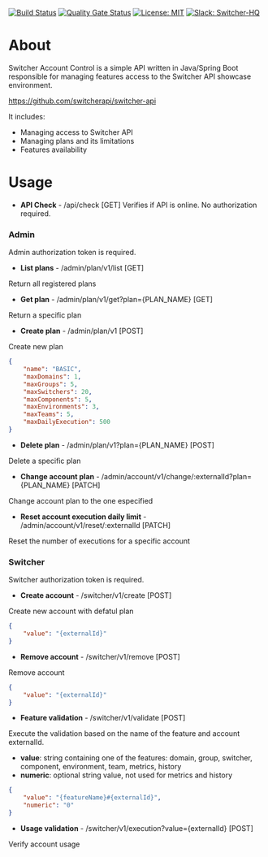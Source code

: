 [![Build Status](https://travis-ci.com/petruki/switcher-ac.svg?branch=master)](https://travis-ci.com/petruki/switcher-ac)
[![Quality Gate Status](https://sonarcloud.io/api/project_badges/measure?project=switcher-ac&metric=alert_status)](https://sonarcloud.io/dashboard?id=switcher-ac)
[![License: MIT](https://img.shields.io/badge/License-MIT-yellow.svg)](https://opensource.org/licenses/MIT)
[![Slack: Switcher-HQ](https://img.shields.io/badge/slack-@switcher/hq-blue.svg?logo=slack)](https://switcher-hq.slack.com/)

# About
Switcher Account Control is a simple API written in Java/Spring Boot responsible for managing features access to the Switcher API showcase environment.

https://github.com/switcherapi/switcher-api

It includes:
- Managing access to Switcher API
- Managing plans and its limitations
- Features availability

# Usage

- **API Check** - /api/check [GET]
Verifies if API is online.
No authorization required.

### Admin
Admin authorization token is required.

- **List plans** - /admin/plan/v1/list [GET]

Return all registered plans

- **Get plan** - /admin/plan/v1/get?plan={PLAN_NAME} [GET]

Return a specific plan

- **Create plan** - /admin/plan/v1 [POST]

Create new plan
```json
{
    "name": "BASIC",
    "maxDomains": 1,
    "maxGroups": 5,
    "maxSwitchers": 20,
    "maxComponents": 5,
    "maxEnvironments": 3,
    "maxTeams": 5,
    "maxDailyExecution": 500
}
```

- **Delete plan** - /admin/plan/v1?plan={PLAN_NAME} [POST]

Delete a specific plan

- **Change account plan** - /admin/account/v1/change/:externalId?plan={PLAN_NAME} [PATCH]

Change account plan to the one especified

- **Reset account execution daily limit** - /admin/account/v1/reset/:externalId [PATCH]

Reset the number of executions for a specific account

### Switcher
Switcher authorization token is required.

- **Create account** - /switcher/v1/create [POST]

Create new account with defatul plan
```json
{
    "value": "{externalId}"
}
```

- **Remove account** - /switcher/v1/remove [POST]

Remove account
```json
{
    "value": "{externalId}"
}
```

- **Feature validation** - /switcher/v1/validate [POST]

Execute the validation based on the name of the feature and account externalId.
  - **value**: string containing one of the features: domain, group, switcher, component, environment, team, metrics, history
  - **numeric**: optional string value, not used for metrics and history
```json
{
    "value": "{featureName}#{externalId}",
    "numeric": "0"
}
```

- **Usage validation** - /switcher/v1/execution?value={externalId} [POST]

Verify account usage